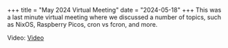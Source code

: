 +++
title = "May 2024 Virtual Meeting"
date = "2024-05-18"
+++
This was a last minute virtual meeting where we discussed a number of topics,
such as NixOS, Raspberry Picos, cron vs fcron, and more.

Video: [Video](https://youtu.be/7Dxfw8l5cLg)

